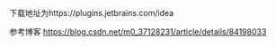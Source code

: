 下载地址为https://plugins.jetbrains.com/idea

参考博客
https://blog.csdn.net/m0_37128231/article/details/84198033